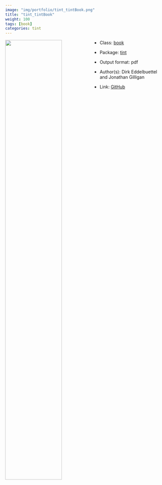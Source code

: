 ```yaml
---
image: "img/portfolio/tint_tintBook.png"
title: "tint_tintBook"
weight: 100
tags: [book]
categories: tint
---
```




<!--more-->

<p><a href="../../img/portfolio/tint_tintBook.png"><img class = "jf-image-shadow" src="../../img/portfolio/tint_tintBook.png" style="display: block; margin: auto;" width="60%"  align="left"></a></p>

- Class: [book](../../tags/book)
- Package: [tint](tint)
- Output format: pdf

- Author(s): Dirk Eddelbuettel and Jonathan Gilligan
- Link: [GitHub](https://github.com/eddelbuettel/tint)


